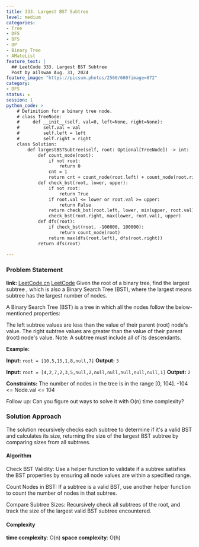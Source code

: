 ```yaml
---
title: 333. Largest BST Subtree
level: medium
categories:
- Tree
- DFS
- BFS
- DP
- Binary Tree
- AMateList
feature_text: |
  ## LeetCode 333. Largest BST Subtree
  Post by ailswan Aug. 31, 2024
feature_image: "https://picsum.photos/2560/600?image=872"
category:
- DFS
status: ★
session: 1
python_code: >
    # Definition for a binary tree node.
    # class TreeNode:
    #     def __init__(self, val=0, left=None, right=None):
    #         self.val = val
    #         self.left = left
    #         self.right = right
    class Solution:
        def largestBSTSubtree(self, root: Optional[TreeNode]) -> int:
            def count_node(root):
                if not root:
                    return 0
                cnt = 1
                return cnt + count_node(root.left) + count_node(root.right)
            def check_bst(root, lower, upper):
                if not root:
                    return True
                if root.val <= lower or root.val >= upper:
                    return False
                return check_bst(root.left, lower, min(upper, root.val)) and \
                check_bst(root.right, max(lower, root.val), upper)
            def dfs(root):
                if check_bst(root, -100000, 100000):
                    return count_node(root)
                return max(dfs(root.left), dfs(root.right))
            return dfs(root)
            
---
```


### Problem Statement
**link:**
[LeetCode.cn](https://leetcode.cn/problems/largest-bst-subtree/)
[LeetCode](https://leetcode.com/largest-bst-subtree/)
Given the root of a binary tree, find the largest 
subtree
, which is also a Binary Search Tree (BST), where the largest means subtree has the largest number of nodes.

A Binary Search Tree (BST) is a tree in which all the nodes follow the below-mentioned properties:

The left subtree values are less than the value of their parent (root) node's value.
The right subtree values are greater than the value of their parent (root) node's value.
Note: A subtree must include all of its descendants.


**Example:**

**Input:** `root = [10,5,15,1,8,null,7]`
**Output:** `3`

**Input:** `root = [4,2,7,2,3,5,null,2,null,null,null,null,null,1]`
**Output:** `2`

**Constraints:**
The number of nodes in the tree is in the range [0, 104].
-104 <= Node.val <= 104
 

Follow up: Can you figure out ways to solve it with O(n) time complexity?

### Solution Approach
The solution recursively checks each subtree to determine if it's a valid BST and calculates its size, returning the size of the largest BST subtree by comparing sizes from all subtrees.

#### Algorithm
Check BST Validity: Use a helper function to validate if a subtree satisfies the BST properties by ensuring all node values are within a specified range.

Count Nodes in BST: If a subtree is a valid BST, use another helper function to count the number of nodes in that subtree.

Compare Subtree Sizes: Recursively check all subtrees of the root, and track the size of the largest valid BST subtree encountered.

#### Complexity
 **time complexity**: O(n)
 **space complexity**: O(h)